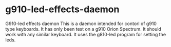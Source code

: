 # g910-led-effects-daemon
G910-led effects daemon
This is a daemon intended for contorl of g910 type keyboards.  It has only been test on
a g910 Orion Spectrum.  It should work with any similar keyboard.  It uses the g810-led
program for setting the leds.
